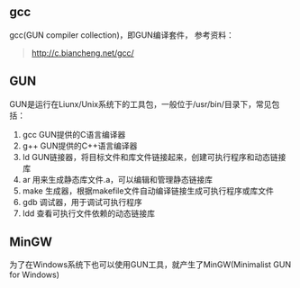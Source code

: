 ## gcc
gcc(GUN compiler collection)，即GUN编译套件，
参考资料：
> http://c.biancheng.net/gcc/

## GUN
GUN是运行在Liunx/Unix系统下的工具包，一般位于/usr/bin/目录下，常见包括：  
1. gcc GUN提供的C语言编译器  
2. g++ GUN提供的C++语言编译器  
3. ld GUN链接器，将目标文件和库文件链接起来，创建可执行程序和动态链接库  
4. ar 用来生成静态库文件.a，可以编辑和管理静态链接库  
5. make 生成器，根据makefile文件自动编译链接生成可执行程序或库文件  
6. gdb 调试器，用于调试可执行程序  
7. ldd 查看可执行文件依赖的动态链接库  

## MinGW
为了在Windows系统下也可以使用GUN工具，就产生了MinGW(Minimalist GUN for Windows)  
